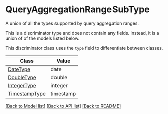 # QueryAggregationRangeSubType

A union of all the types supported by query aggregation ranges.


This is a discriminator type and does not contain any fields. Instead, it is a union
of of the models listed below.

This discriminator class uses the `type` field to differentiate between classes.

| Class | Value
| ------------ | -------------
[DateType](DateType.md) | date
[DoubleType](DoubleType.md) | double
[IntegerType](IntegerType.md) | integer
[TimestampType](TimestampType.md) | timestamp


[[Back to Model list]](../../../README.md#models-v2-link) [[Back to API list]](../../README.md#documentation-for-api-endpoints) [[Back to README]](../../README.md)
